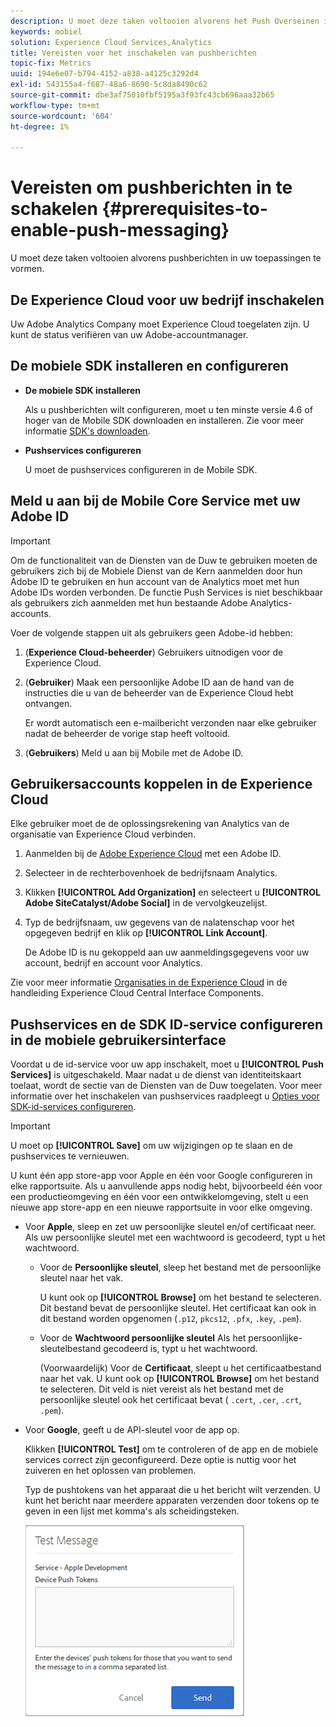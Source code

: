 ```yaml
---
description: U moet deze taken voltooien alvorens het Push Overseinen in toepassingen te vormen.
keywords: mobiel
solution: Experience Cloud Services,Analytics
title: Vereisten voor het inschakelen van pushberichten
topic-fix: Metrics
uuid: 194e6e07-b794-4152-a838-a4125c3292d4
exl-id: 543155a4-f687-48a6-8690-5c8da8490c62
source-git-commit: dbe3af75010fbf5195a3f93fc43cb696aaa32b65
workflow-type: tm+mt
source-wordcount: '604'
ht-degree: 1%

---
```


# Vereisten om pushberichten in te schakelen {#prerequisites-to-enable-push-messaging}

U moet deze taken voltooien alvorens pushberichten in uw toepassingen te vormen.

## De Experience Cloud voor uw bedrijf inschakelen

Uw Adobe Analytics Company moet Experience Cloud toegelaten zijn. U kunt de status verifiëren van uw Adobe-accountmanager.

## De mobiele SDK installeren en configureren

* **De mobiele SDK installeren**

   Als u pushberichten wilt configureren, moet u ten minste versie 4.6 of hoger van de Mobile SDK downloaden en installeren. Zie voor meer informatie [SDK&#39;s downloaden](/help/using/c-manage-app-settings/c-mob-confg-app/t-config-analytics/download-sdk.md).

* **Pushservices configureren**

   U moet de pushservices configureren in de Mobile SDK.

## Meld u aan bij de Mobile Core Service met uw Adobe ID

>[!IMPORTANT]
>
>Om de functionaliteit van de Diensten van de Duw te gebruiken moeten de gebruikers zich bij de Mobiele Dienst van de Kern aanmelden door hun Adobe ID te gebruiken en hun account van de Analytics moet met hun Adobe IDs worden verbonden. De functie Push Services is niet beschikbaar als gebruikers zich aanmelden met hun bestaande Adobe Analytics-accounts.

Voer de volgende stappen uit als gebruikers geen Adobe-id hebben:

1. (**Experience Cloud-beheerder**) Gebruikers uitnodigen voor de Experience Cloud.

1. (**Gebruiker**) Maak een persoonlijke Adobe ID aan de hand van de instructies die u van de beheerder van de Experience Cloud hebt ontvangen.

   Er wordt automatisch een e-mailbericht verzonden naar elke gebruiker nadat de beheerder de vorige stap heeft voltooid.

1. (**Gebruikers**) Meld u aan bij Mobile met de Adobe ID.

## Gebruikersaccounts koppelen in de Experience Cloud

Elke gebruiker moet de de oplossingsrekening van Analytics van de organisatie van Experience Cloud verbinden.

1. Aanmelden bij de [Adobe Experience Cloud](https://experience.adobe.com) met een Adobe ID.

1. Selecteer in de rechterbovenhoek de bedrijfsnaam Analytics.

1. Klikken **[!UICONTROL Add Organization]** en selecteert u **[!UICONTROL Adobe SiteCatalyst/Adobe Social]** in de vervolgkeuzelijst.

1. Typ de bedrijfsnaam, uw gegevens van de nalatenschap voor het opgegeven bedrijf en klik op **[!UICONTROL Link Account]**.

   De Adobe ID is nu gekoppeld aan uw aanmeldingsgegevens voor uw account, bedrijf en account voor Analytics.

Zie voor meer informatie [Organisaties in de Experience Cloud](https://experienceleague.adobe.com/docs/core-services/interface/administration/organizations.html?lang=nl) in de handleiding Experience Cloud Central Interface Components.

## Pushservices en de SDK ID-service configureren in de mobiele gebruikersinterface

Voordat u de id-service voor uw app inschakelt, moet u **[!UICONTROL Push Services]** is uitgeschakeld. Maar nadat u de dienst van identiteitskaart toelaat, wordt de sectie van de Diensten van de Duw toegelaten. Voor meer informatie over het inschakelen van pushservices raadpleegt u [Opties voor SDK-id-services configureren](/help/using/c-manage-app-settings/c-mob-confg-app/t-config-visitor.md).

>[!IMPORTANT]
>
>U moet op **[!UICONTROL Save]** om uw wijzigingen op te slaan en de pushservices te vernieuwen.
>
>U kunt één app store-app voor Apple en één voor Google configureren in elke rapportsuite. Als u aanvullende apps nodig hebt, bijvoorbeeld één voor een productieomgeving en één voor een ontwikkelomgeving, stelt u een nieuwe app store-app en een nieuwe rapportsuite in voor elke omgeving.

* Voor **Apple**, sleep en zet uw persoonlijke sleutel en/of certificaat neer. Als uw persoonlijke sleutel met een wachtwoord is gecodeerd, typt u het wachtwoord.

   * Voor de **Persoonlijke sleutel**, sleep het bestand met de persoonlijke sleutel naar het vak.

      U kunt ook op **[!UICONTROL Browse]** om het bestand te selecteren. Dit bestand bevat de persoonlijke sleutel. Het certificaat kan ook in dit bestand worden opgenomen (`.p12`, `pkcs12`, `.pfx`, `.key`, `.pem`).

   * Voor de **Wachtwoord persoonlijke sleutel** Als het persoonlijke-sleutelbestand gecodeerd is, typt u het wachtwoord.

      (Voorwaardelijk) Voor de **Certificaat**, sleept u het certificaatbestand naar het vak. U kunt ook op **[!UICONTROL Browse]** om het bestand te selecteren. Dit veld is niet vereist als het bestand met de persoonlijke sleutel ook het certificaat bevat ( `.cert`, `.cer`, `.crt`, `.pem`).

* Voor **Google**, geeft u de API-sleutel voor de app op.

   Klikken **[!UICONTROL Test]** om te controleren of de app en de mobiele services correct zijn geconfigureerd. Deze optie is nuttig voor het zuiveren en het oplossen van problemen.

   Typ de pushtokens van het apparaat die u het bericht wilt verzenden. U kunt het bericht naar meerdere apparaten verzenden door tokens op te geven in een lijst met komma&#39;s als scheidingsteken.

   ![push-testbericht](assets/push_test_list.png)
